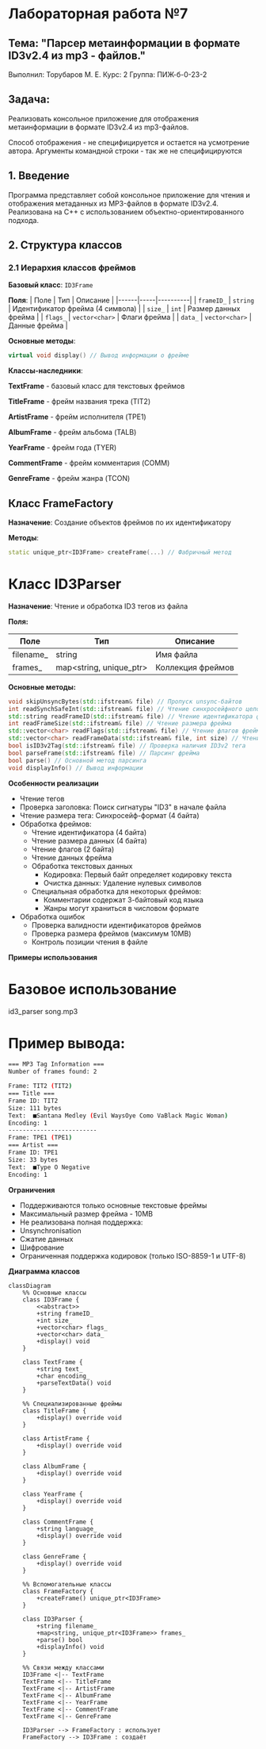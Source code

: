 # Лабораторная работа №7
## Тема: "Парсер метаинформации в формате ID3v2.4 из mp3 - файлов."
Выполнил: Торубаров М. Е.
Курс: 2
Группа: ПИЖ-б-0-23-2
## Задача:
Реализовать консольное приложение для отображения метаинформации в формате ID3v2.4 из mp3-файлов.

Способ отображения - не специфицируется и остается на усмотрение автора.
Аргументы командной строки  - так же не специфицируются

## 1. Введение
Программа представляет собой консольное приложение для чтения и отображения метаданных из MP3-файлов в формате ID3v2.4. Реализована на C++ с использованием объектно-ориентированного подхода.

## 2. Структура классов

### 2.1 Иерархия классов фреймов

**Базовый класс**: `ID3Frame`

**Поля**:
| Поле | Тип | Описание |
|------|-----|----------|
| `frameID_` | `string` | Идентификатор фрейма (4 символа) |
| `size_` | `int` | Размер данных фрейма |
| `flags_` | `vector<char>` | Флаги фрейма |
| `data_` | `vector<char>` | Данные фрейма |

**Основные методы**:
```cpp
virtual void display() // Вывод информации о фрейме
```

**Классы-наследники**:

**TextFrame** - базовый класс для текстовых фреймов

**TitleFrame** - фрейм названия трека (TIT2)

**ArtistFrame** - фрейм исполнителя (TPE1)

**AlbumFrame** - фрейм альбома (TALB)

**YearFrame** - фрейм года (TYER)

**CommentFrame** - фрейм комментария (COMM)

**GenreFrame** - фрейм жанра (TCON)

## Класс FrameFactory

**Назначение**: Создание объектов фреймов по их идентификатору

**Методы**:

```cpp
static unique_ptr<ID3Frame> createFrame(...) // Фабричный метод
```

# Класс ID3Parser

**Назначение**: Чтение и обработка ID3 тегов из файла

**Поля:**

| Поле | Тип | Описание |
|------|-----|----------|
| filename_ | string | Имя файла |
| frames_ | map<string, unique_ptr<ID3Frame>> | Коллекция фреймов |

**Основные методы:**

```cpp
void skipUnsyncBytes(std::ifstream& file) // Пропуск unsync-байтов
int readSynchSafeInt(std::ifstream& file) // Чтение синхросейфного целого числа
std::string readFrameID(std::ifstream& file) // Чтение идентификатора фрейма
int readFrameSize(std::ifstream& file) // Чтение размера фрейма
std::vector<char> readFlags(std::ifstream& file) // Чтение флагов фрейма
std::vector<char> readFrameData(std::ifstream& file, int size) // Чтение данных фрейма
bool isID3v2Tag(std::ifstream& file) // Проверка наличия ID3v2 тега
bool parseFrame(std::ifstream& file) // Парсинг фрейма
bool parse() // Основной метод парсинга
void displayInfo() // Вывод информации
```

**Особенности реализации**

- Чтение тегов
 - Проверка заголовка: Поиск сигнатуры "ID3" в начале файла
 - Чтение размера тега: Синхросейф-формат (4 байта)
 - Обработка фреймов:
   - Чтение идентификатора (4 байта)
   - Чтение размера данных (4 байта)
   - Чтение флагов (2 байта)
   - Чтение данных фрейма
   - Обработка текстовых данных
     - Кодировка: Первый байт определяет кодировку текста
     - Очистка данных: Удаление нулевых символов
   - Специальная обработка для некоторых фреймов:
     - Комментарии содержат 3-байтовый код языка
     - Жанры могут храниться в числовом формате
 - Обработка ошибок
   - Проверка валидности идентификаторов фреймов
   - Проверка размера фреймов (максимум 10MB)
   - Контроль позиции чтения в файле

**Примеры использования**

# Базовое использование
id3_parser song.mp3

# Пример вывода:
```bash
=== MP3 Tag Information ===
Number of frames found: 2

Frame: TIT2 (TIT2)
=== Title ===
Frame ID: TIT2
Size: 111 bytes
Text:  ■Santana Medley (Evil WaysOye Como VaBlack Magic Woman)
Encoding: 1
-------------------------
Frame: TPE1 (TPE1)
=== Artist ===
Frame ID: TPE1
Size: 33 bytes
Text:  ■Type O Negative
Encoding: 1
```

**Ограничения**

- Поддерживаются только основные текстовые фреймы
- Максимальный размер фрейма - 10MB
- Не реализована полная поддержка:
 - Unsynchronisation
 - Сжатие данных
 - Шифрование
 - Ограниченная поддержка кодировок (только ISO-8859-1 и UTF-8)

**Диаграмма классов**
```mermaid
classDiagram
    %% Основные классы
    class ID3Frame {
        <<abstract>>
        +string frameID_
        +int size_
        +vector<char> flags_
        +vector<char> data_
        +display() void
    }
    
    class TextFrame {
        +string text_
        +char encoding_
        +parseTextData() void
    }
    
    %% Специализированные фреймы
    class TitleFrame {
        +display() override void
    }
    
    class ArtistFrame {
        +display() override void
    }
    
    class AlbumFrame {
        +display() override void
    }
    
    class YearFrame {
        +display() override void
    }
    
    class CommentFrame {
        +string language_
        +display() override void
    }
    
    class GenreFrame {
        +display() override void
    }
    
    %% Вспомогательные классы
    class FrameFactory {
        +createFrame() unique_ptr<ID3Frame>
    }
    
    class ID3Parser {
        +string filename_
        +map<string, unique_ptr<ID3Frame>> frames_
        +parse() bool
        +displayInfo() void
    }
    
    %% Связи между классами
    ID3Frame <|-- TextFrame
    TextFrame <|-- TitleFrame
    TextFrame <|-- ArtistFrame
    TextFrame <|-- AlbumFrame
    TextFrame <|-- YearFrame
    TextFrame <|-- CommentFrame
    TextFrame <|-- GenreFrame
    
    ID3Parser --> FrameFactory : использует
    FrameFactory --> ID3Frame : создаёт
```